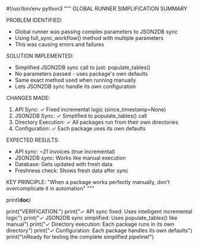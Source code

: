 #!/usr/bin/env python3
"""
GLOBAL RUNNER SIMPLIFICATION SUMMARY

PROBLEM IDENTIFIED:
- Global runner was passing complex parameters to JSON2DB sync
- Using full_sync_workflow() method with multiple parameters
- This was causing errors and failures

SOLUTION IMPLEMENTED:
- Simplified JSON2DB sync call to just: populate_tables()
- No parameters passed - uses package's own defaults
- Same exact method used when running manually
- Lets JSON2DB sync handle its own configuration

CHANGES MADE:
1. API Sync: ✓ Fixed incremental logic (since_timestamp=None)
2. JSON2DB Sync: ✓ Simplified to populate_tables() call
3. Directory Execution: ✓ All packages run from their own directories
4. Configuration: ✓ Each package uses its own defaults

EXPECTED RESULTS:
- API sync: ~21 invoices (true incremental)
- JSON2DB sync: Works like manual execution
- Database: Gets updated with fresh data
- Freshness check: Shows fresh data after sync

KEY PRINCIPLE:
"When a package works perfectly manually, don't overcomplicate it in automation"
"""

print(__doc__)

print("VERIFICATION:")
print("✓ API sync fixed: Uses intelligent incremental logic")
print("✓ JSON2DB sync simplified: Uses populate_tables() like manual")
print("✓ Directory execution: Each package runs in its own directory")
print("✓ Configuration: Each package handles its own defaults")
print("\nReady for testing the complete simplified pipeline!")
